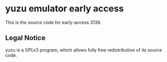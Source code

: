 yuzu emulator early access
=============

This is the source code for early-access 3136.

## Legal Notice

yuzu is a GPLv3 program, which allows fully free redistribution of its source code.